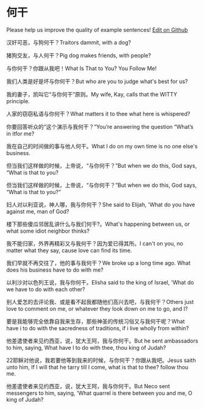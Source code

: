 # 何干

Please help us improve the quality of example sentences! [Edit on Github](https://github.com/jiyushe/jiyu-example-sentence-source/blob/main/chinese/hegan.md)

<p><span class="chinese">汉奸可恶，与狗何干？</span><span class="english">Traitors dammit, with a dog?</span></p>

<p><span class="chinese">猪狗交友，与人何干？</span><span class="english">Pig dog makes friends, with people?</span></p>

<p><span class="chinese">与你何干？你跟从我吧！</span><span class="english">What Is That to You? You Follow Me!</span></p>

<p><span class="chinese">我们人类是好是坏与你何干？</span><span class="english">But who are you to judge what's best for us?</span></p>

<p><span class="chinese">我的妻子，凯叫它“与你何干”原则。</span><span class="english">My wife, Kay, calls that the WITTY principle.</span></p>

<p><span class="chinese">人家的窃窃私语与你何干？</span><span class="english">What matters it to thee what here is whispered?</span></p>

<p><span class="chinese">你要回答听众的“这个演示与我何干？”</span><span class="english">You’re answering the question “What’s in itfor me?</span></p>

<p><span class="chinese">我在自己的时间做的事与他人何干。</span><span class="english">What I do on my own time is no one else's business.</span></p>

<p><span class="chinese">但当我们这样做的时候，上帝说，“与你何干？”</span><span class="english">But when we do this, God says, “What is that to you?</span></p>

<p><span class="chinese">但当我们这样做的时候，上帝说，“与你何干？”</span><span class="english">But when we do this, God says, “What is that to you?”</span></p>

<p><span class="chinese">妇人对以利亚说，神人哪，我与你何干？</span><span class="english">She said to Elijah, 'What do you have against me, man of God?</span></p>

<p><span class="chinese">楼下那些傻瓜邻居乱讲什么与我们何干?。</span><span class="english">What's happening between us, or what some idiot neighbor thinks?</span></p>

<p><span class="chinese">我不能归家，外界再精彩又与我何干？因为爱已得其所。</span><span class="english">I can't on you, no matter what they say, cause love can find its time.</span></p>

<p><span class="chinese">我们早就不再交往了，他的事与我何干？</span><span class="english">We broke up a long time ago. What does his business have to do with me?</span></p>

<p><span class="chinese">以利沙对以色列王说，我与你何干。</span><span class="english">Elisha said to the king of Israel, 'What do we have to do with each other?</span></p>

<p><span class="chinese">别人爱怎的去评论我、或是看不起我都随他们高兴去吧，与我何干？</span><span class="english">Others just love to comment on me, or whatever they look down on me to go, and I?</span></p>

<p><span class="chinese">要是我能够完全依靠自我来生存，那些神圣的传统习俗又与我何干呢？</span><span class="english">What have i to do with the sacredness of traditions, if i live wholly from within?</span></p>

<p><span class="chinese">他差遣使者来见约西亚，说，犹大王阿，我与你何干。</span><span class="english">But he sent ambassadors to him, saying, What have I to do with thee, thou king of Judah?</span></p>

<p><span class="chinese">22耶稣对他说，我若要他等到我来的时候，与你何干？你跟从我吧。</span><span class="english">Jesus saith unto him, If I will that he tarry till I come, what is that to thee? follow thou me.</span></p>

<p><span class="chinese">他差遣使者来见约西亚，说，犹大王阿，我与你何干。</span><span class="english">But Neco sent messengers to him, saying, 'What quarrel is there between you and me, O king of Judah?</span></p>

